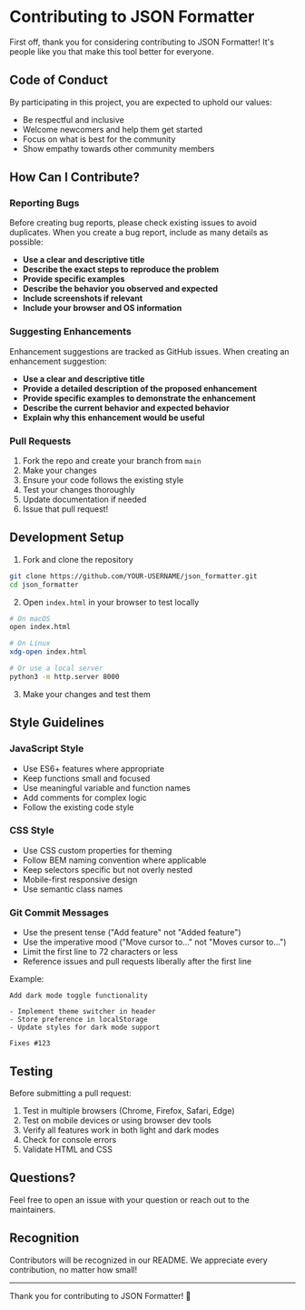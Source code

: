 # Contributing to JSON Formatter

First off, thank you for considering contributing to JSON Formatter! It's people like you that make this tool better for everyone.

## Code of Conduct

By participating in this project, you are expected to uphold our values:
- Be respectful and inclusive
- Welcome newcomers and help them get started
- Focus on what is best for the community
- Show empathy towards other community members

## How Can I Contribute?

### Reporting Bugs

Before creating bug reports, please check existing issues to avoid duplicates. When you create a bug report, include as many details as possible:

- **Use a clear and descriptive title**
- **Describe the exact steps to reproduce the problem**
- **Provide specific examples**
- **Describe the behavior you observed and expected**
- **Include screenshots if relevant**
- **Include your browser and OS information**

### Suggesting Enhancements

Enhancement suggestions are tracked as GitHub issues. When creating an enhancement suggestion:

- **Use a clear and descriptive title**
- **Provide a detailed description of the proposed enhancement**
- **Provide specific examples to demonstrate the enhancement**
- **Describe the current behavior and expected behavior**
- **Explain why this enhancement would be useful**

### Pull Requests

1. Fork the repo and create your branch from `main`
2. Make your changes
3. Ensure your code follows the existing style
4. Test your changes thoroughly
5. Update documentation if needed
6. Issue that pull request!

## Development Setup

1. Fork and clone the repository
```bash
git clone https://github.com/YOUR-USERNAME/json_formatter.git
cd json_formatter
```

2. Open `index.html` in your browser to test locally
```bash
# On macOS
open index.html

# On Linux
xdg-open index.html

# Or use a local server
python3 -m http.server 8000
```

3. Make your changes and test them

## Style Guidelines

### JavaScript Style

- Use ES6+ features where appropriate
- Keep functions small and focused
- Use meaningful variable and function names
- Add comments for complex logic
- Follow the existing code style

### CSS Style

- Use CSS custom properties for theming
- Follow BEM naming convention where applicable
- Keep selectors specific but not overly nested
- Mobile-first responsive design
- Use semantic class names

### Git Commit Messages

- Use the present tense ("Add feature" not "Added feature")
- Use the imperative mood ("Move cursor to..." not "Moves cursor to...")
- Limit the first line to 72 characters or less
- Reference issues and pull requests liberally after the first line

Example:
```
Add dark mode toggle functionality

- Implement theme switcher in header
- Store preference in localStorage
- Update styles for dark mode support

Fixes #123
```

## Testing

Before submitting a pull request:

1. Test in multiple browsers (Chrome, Firefox, Safari, Edge)
2. Test on mobile devices or using browser dev tools
3. Verify all features work in both light and dark modes
4. Check for console errors
5. Validate HTML and CSS

## Questions?

Feel free to open an issue with your question or reach out to the maintainers.

## Recognition

Contributors will be recognized in our README. We appreciate every contribution, no matter how small!

---

Thank you for contributing to JSON Formatter! 🎉